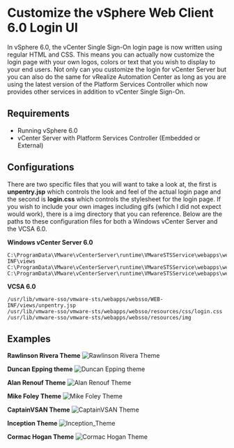 # Customize the vSphere Web Client 6.0 Login UI

In vSphere 6.0, the vCenter Single Sign-On login page is now written using regular HTML and CSS. This means you can actually now customize the login page with your own logos, colors or text that you wish to display to your end users. Not only can you customize the login for vCenter Server but you can also do the same for vRealize Automation Center as long as you are using the latest version of the Platform Services Controller which now provides other services in addition to vCenter Single Sign-On.

## Requirements

* Running vSphere 6.0
* vCenter Server with Platform Services Controller (Embedded or External)

## Configurations

There are two specific files that you will want to take a look at, the first is **unpentry.jsp** which controls the look and feel of the actual login page and the second is **login.css** which controls the stylesheet for the login page. If you wish to include your own images including gifs (which I did not expect would work), there is a img directory that you can reference. Below are the paths to these configuration files for both a Windows vCenter Server and the VCSA 6.0.

**Windows vCenter Server 6.0**

    C:\ProgramData\VMware\vCenterServer\runtime\VMwareSTSService\webapps\websso\WEB-INF\views
    C:\ProgramData\VMware\vCenterServer\runtime\VMwareSTSService\webapps\websso\resources\css
    C:\ProgramData\VMware\vCenterServer\runtime\VMwareSTSService\webapps\websso\resources\img

**VCSA 6.0**

    /usr/lib/vmware-sso/vmware-sts/webapps/websso/WEB-INF/views/unpentry.jsp
    /usr/lib/vmware-sso/vmware-sts/webapps/websso/resources/css/login.css
    /usr/lib/vmware-sso/vmware-sts/webapps/websso/resources/img

## Examples

**Rawlinson Rivera Theme**
![Rawlinson Rivera Theme](RawlinsonRivera/sample.png)

**Duncan Epping theme**
![Duncan Epping theme](./DuncanEpping/sample.png)

**Alan Renouf Theme**
![Alan Renouf Theme](./AlanRenouf/sample.png)

**Mike Foley Theme**
![Mike Foley Theme](./MikeFoley/sample.png)

**CaptainVSAN Theme**
![CaptainVSAN Theme](./CaptainVSAN/sample.png)

**Inception Theme**
![Inception_Theme](./Inception/sample.png)

**Cormac Hogan Theme**
![Cormac Hogan Theme](./CormacHogan/sample.png)
